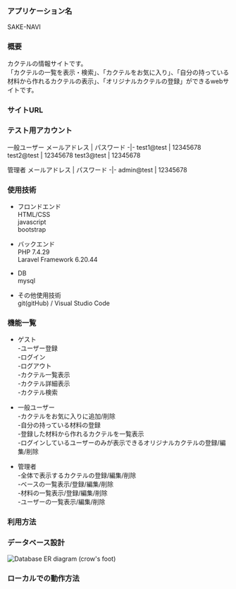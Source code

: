 ### アプリケーション名  
SAKE-NAVI


### 概要
カクテルの情報サイトです。  
「カクテルの一覧を表示・検索」、「カクテルをお気に入り」、「自分の持っている材料から作れるカクテルの表示」、「オリジナルカクテルの登録」ができるwebサイトです。


### サイトURL



### テスト用アカウント
一般ユーザー
メールアドレス | パスワード
-|-
test1@test | 12345678
test2@test | 12345678
test3@test | 12345678

管理者
メールアドレス | パスワード
-|-
admin@test | 12345678




### 使用技術
- フロンドエンド  
 HTML/CSS  
 javascript  
 bootstrap


- バックエンド  
PHP 7.4.29  
Laravel Framework 6.20.44

- DB  
 mysql

- その他使用技術  
 git(gitHub) / Visual Studio Code


### 機能一覧
- ゲスト  
-ユーザー登録  
-ログイン  
-ログアウト  
-カクテル一覧表示  
-カクテル詳細表示  
-カクテル検索  

- 一般ユーザー  
-カクテルをお気に入りに追加/削除  
-自分の持っている材料の登録  
-登録した材料から作れるカクテルを一覧表示  
-ログインしているユーザーのみが表示できるオリジナルカクテルの登録/編集/削除  

- 管理者  
-全体で表示するカクテルの登録/編集/削除  
-ベースの一覧表示/登録/編集/削除  
-材料の一覧表示/登録/編集/削除  
-ユーザーの一覧表示/編集/削除  


### 利用方法


### データベース設計
![Database ER diagram (crow's foot)](https://user-images.githubusercontent.com/87703969/166417313-572430e6-b197-431a-b000-efde568493e2.png)



### ローカルでの動作方法



